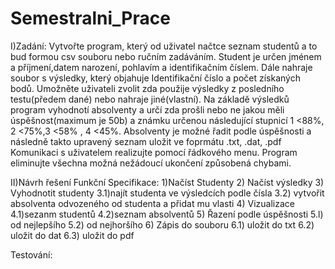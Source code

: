 # Semestralni_Prace
I)Zadání:
Vytvořte program, který od uživatel načtce seznam studentů a to bud formou csv souboru nebo ručním zadáváním. Student je určen jménem a příjmení,datem narození, pohlavím a identifikačním číslem. Dále nahraje soubor s výsledky, který objahuje Identifikační číslo a počet získaných bodů. Umožněte uživateli zvolit zda použije výsledky z posledního testu(předem dané) nebo nahraje jiné(vlastní). Na základě výsledků program vyhodnotí absolventy a určí zda prošli nebo ne jakou měli úspěšnost(maximum je 50b) a známku určenou následující stupnicí 1 <88%, 2 <75%,3 <58% , 4 <45%. Absolventy je možné řadit podle úspěšnosti a následně takto upravený seznam uložit ve foprmátu .txt, .dat, .pdf
Komunikaci s uživatelem realizujte pomocí řádkového menu. Program eliminujte všechna možná nežádoucí ukončení způsobená chybami.

II)Návrh řešení
Funkční Specifikace:
1)Načíst Studenty
2) Načíst výsledky
3) Vyhodnotit studenty
  3.1)najít studenta ve výsledcích podle čísla
  3.2) vytvořit absolventa odvozeného od studenta a přidat mu vlasti
4) Vizualizace
  4.1)sezanm studentů
  4.2)seznam absolventů
5) Řazení podle úspěšnosti
  5.l) od nejlepšího
  5.2) od nejhoršího
6) Zápis do souboru
  6.1) uložit do txt
  6.2) uložit do dat
  6.3) uložit do pdf

Testování:



